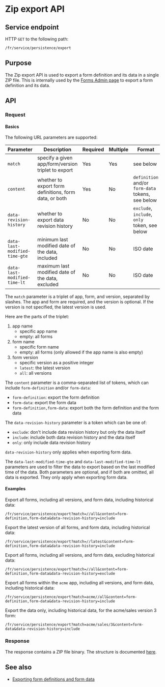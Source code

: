 # Zip export API

## Service endpoint

HTTP `GET` to the following path:

```
/fr/service/persistence/export
```

## Purpose

The Zip export API is used to export a form definition and its data in a single ZIP file. This is internally used by the [Forms Admin page](/form-runner/feature/forms-admin-page.md) to export a form definition and its data.

## API

### Request

#### Basics

The following URL parameters are supported:

| Parameter                     | Description                                            | Required | Multiple | Format                                            |
|-------------------------------|--------------------------------------------------------|----------|----------|---------------------------------------------------|
| `match`                       | specify a given app/form/version triplet to export     | Yes      | Yes      | see below                                         |
| `content`                     | whether to export form definitions, form data, or both | Yes      | No       | `definition` and/or `form-data` tokens, see below |
| `data-revision-history`       | whether to export data revision history                | No       | No       | `exclude`, `include`, `only` token, see below     |
| `data-last-modified-time-gte` | minimum last modified date of the data, included       | No       | No       | ISO date                                          |
| `data-last-modified-time-lt`  | maximum last modified date of the data, excluded       | No       | No       | ISO date                                          |

The `match` parameter is a triplet of app, form, and version, separated by slashes. The app and form are required, and the version is optional. If the version is not specified, the latest version is used.

Here are the parts of the triplet:

1. app name
    - specific app name
    - empty: all forms
2. form name
    - specific form name
    - empty: all forms (only allowed if the app name is also empty)
3. form version
    - specific version as a positive integer
    - `latest`: the latest version
    - `all`: all versions

The `content` parameter is a comma-separated list of tokens, which can include `form-definition` and/or `form-data`:

- `form-definition`: export the form definition
- `form-data`: export the form data
- `form-definition,form-data`: export both the form definition and the form data

The `data-revision-history` parameter is a token which can be one of:

- `exclude`: don't include data revision history but only the data itself
- `include`: include both data revision history and the data itself
- `only`: only include data revision history

`data-revision-history` only applies when exporting form data.

The `data-last-modified-time-gte` and `data-last-modified-time-lt` parameters are used to filter the data to export based on the last modified time of the data. Both parameters are optional, and if both are omitted, all data is exported. They only apply when exporting form data.

#### Examples

Export all forms, including all versions, and form data, including historical data:

```
/fr/service/persistence/export?match=//all&content=form-definition,form-data&data-revision-history=include
```

Export the latest version of all forms, and form data, including historical data:

```
/fr/service/persistence/export?match=//latest&content=form-definition,form-data&data-revision-history=include
```

Export all forms, including all versions, and form data, excluding historical data:

```
/fr/service/persistence/export?match=//all&content=form-definition,form-data&data-revision-history=exclude
```

Export all forms within the `acme` app, including all versions, and form data, including historical data:

```
/fr/service/persistence/export?match=acme//all&content=form-definition,form-data&data-revision-history=include
```

Export the data only, including historical data, for the acme/sales version 3 form:

```
/fr/service/persistence/export?match=acme/sales/3&content=form-data&data-revision-history=include
```

### Response

The response contains a ZIP file binary. The structure is documented [here](/form-runner/feature/exporting-form-definitions-and-form-data.md#zip-file-structure).

## See also

- [Exporting form definitions and form data](/form-runner/feature/exporting-form-definitions-and-form-data.md)
